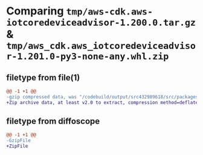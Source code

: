 # Comparing `tmp/aws-cdk.aws-iotcoredeviceadvisor-1.200.0.tar.gz` & `tmp/aws_cdk.aws_iotcoredeviceadvisor-1.201.0-py3-none-any.whl.zip`

## filetype from file(1)

```diff
@@ -1 +1 @@
-gzip compressed data, was "/codebuild/output/src432989618/src/packages/@aws-cdk/aws-iotcoredeviceadvisor/dist/python/aws-cdk.aws-iotcoredeviceadvisor-1.20", last modified: Wed Apr 26 19:54:26 2023, max compression
+Zip archive data, at least v2.0 to extract, compression method=deflate
```

## filetype from diffoscope

```diff
@@ -1 +1 @@
-GzipFile
+ZipFile
```

